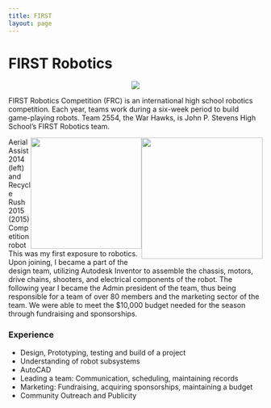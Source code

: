 ```yaml
---
title: FIRST
layout: page
---
```

# FIRST Robotics

<center>
        <img class="image" src="https://github.com/susan-z/susan-z.github.io/blob/master/img/robotheader.jpg?raw=true">
</center>
<p>FIRST Robotics Competition (FRC) is an international high school robotics competition. Each year, teams work during a six-week period to build game-playing robots. Team 2554, the War Hawks, is John P. Stevens High School’s FIRST Robotics team. </p>

<img style="float: right;" src="https://github.com/susan-z/susan-z.github.io/blob/master/img/warhawkspic1%20Cropped.jpg?raw=true" width="240"/> 
<img style="float: right;"src="https://github.com/susan-z/susan-z.github.io/blob/master/img/recyclerush.JPG?raw=true" width="220"/>
<figcaption class="caption"> Aerial Assist 2014 (left) and Recycle Rush 2015 (2015) Competition robot </figcaption>  
This was my first exposure to robotics. Upon joining, I became a part of the design team, utilizing Autodesk Inventor to assemble the chassis, motors, drive chains, shooters, and electrical components of the robot. The following year I became the Admin president of the team, thus being responsible for a team of over 80 members and the marketing sector of the team. We were able to meet the $10,000 budget needed for the season through fundraising and sponsorships.

### Experience
* Design, Prototyping, testing and build of a project
* Understanding of robot subsystems
* AutoCAD
* Leading a team: Communication, scheduling, maintaining records
* Marketing: Fundraising, acquiring sponsorships, maintaining a budget
* Community Outreach and Publicity

